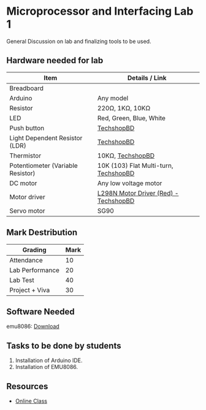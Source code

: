 # Microprocessor and Interfacing Lab 1
General Discussion on lab and finalizing tools to be used.

## Hardware needed for lab

| Item                                   | Details / Link                                                                                                   |
|----------------------------------------|------------------------------------------------------------------------------------------------------------------|
| Breadboard                             |                                                                                                                  |
| Arduino                                | Any model                                                                                                        |
| Resistor                               | 220Ω, 1KΩ, 10KΩ                                                                                                  |
| LED                                    | Red, Green, Blue, White                                                                                          |
| Push button                            | [TechshopBD](https://www.techshopbd.com/detail?product_id=543)                                                   |
| Light Dependent Resistor (LDR)         | [TechshopBD](https://www.techshopbd.com/detail/162/LDR_5mm_techshop_bangladesh)                                  |
| Thermistor                             | 10KΩ, [TechshopBD](https://www.techshopbd.com/detail/33/Thermistor_10K_techshop_bangladesh)                      |
| Potentiometer (Variable Resistor)      | 10K (103) Flat Multi-turn, [TechshopBD](https://www.techshopbd.com/detail?product_id=970)                        |
| DC motor                               | Any low voltage motor                                                                                            |
| Motor driver                           | [L298N Motor Driver (Red) - TechshopBD](https://www.techshopbd.com/detail/1635/L298N_Motor_Driver_(Red)_techshop_bangladesh) |
| Servo motor                            | SG90                                                                                                             |

## Mark Destribution

|Grading       |Mark   |
|-----------|-------|
|Attendance | 10    |
|Lab Performance | 20    |
|Lab Test | 40    |
|Project + Viva | 30    |

## Software Needed
emu8086: [Download](https://github.com/ahnayef/Code-Practice/blob/main/Codes/Microprocessor/Assets/emu8086.zip)


## Tasks to be done by students
1. Installation of Arduino IDE.
2. Installation of EMU8086.

## Resources
- [Online Class](https://youtu.be/vnGEzz8iMAE)
